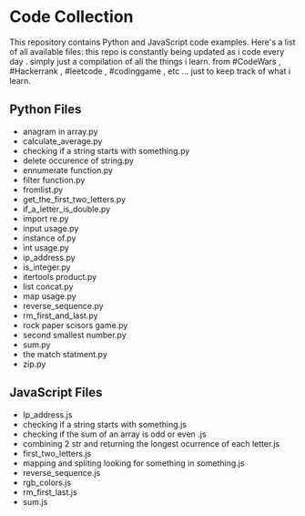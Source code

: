 # Code Collection

This repository contains Python and JavaScript code examples. Here's a list of all available files: 
this repo is constantly being updated as i code every day . 
simply just a compilation of all the things i learn. from #CodeWars , #Hackerrank , #leetcode , #codinggame , etc ... just to keep track of what i learn. 
## Python Files

- anagram in array.py
- calculate_average.py
- checking if a string starts with something.py
- delete occurence of string.py
- ennumerate function.py
- filter function.py
- fromlist.py
- get_the_first_two_letters.py
- if_a_letter_is_double.py
- import re.py
- input usage.py
- instance of.py
- int usage.py
- ip_address.py
- is_integer.py
- itertools product.py
- list concat.py
- map usage.py
- reverse_sequence.py
- rm_first_and_last.py
- rock paper scisors game.py
- second smallest number.py
- sum.py
- the match statment.py
- zip.py

## JavaScript Files

- Ip_address.js
- checking if a string starts with something.js
- checking if the sum of an array is odd or even .js
- combining 2 str and returning the longest ocurrence of each letter.js
- first_two_letters.js
- mapping and spliting looking for something in something.js
- reverse_sequence.js
- rgb_colors.js
- rm_first_last.js
- sum.js